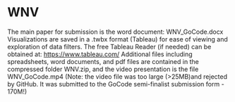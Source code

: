 # WNV
The main paper for submission is the word document: WNV_GoCode.docx
Visualizations are saved in a .twbx format (Tableau) for ease of viewing
and exploration of data filters. The free Tableau Reader (if needed) can 
be obtained at: https://www.tableau.com/
Additional files including spreadsheets, word documents, and pdf files are contained in the compressed folder WNV.zip, and the video presentation is the file WNV_GoCode.mp4 (Note: the video file was too large (>25MB)and rejected by GitHub. It was submitted to the GoCode semi-finalist submission form - 170M!)
